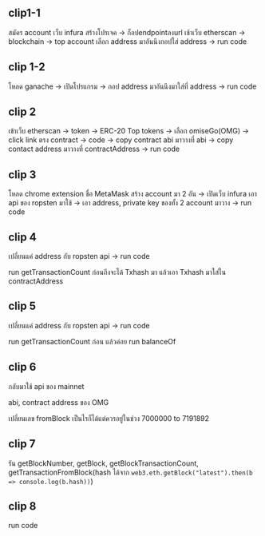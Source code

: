 ## clip1-1
สมัคร account เว็บ infura สร้างโปรเจค -> ก็อปendpointลงurl
เช้าเว็บ etherscan -> blockchain -> top account เลือก address มาอันนึงกอปใส่ address -> run code

## clip 1-2
โหลด ganache -> เปิดโปรแกรม -> กอป address มาอันนึงมาใส่ที่ address -> run code

## clip 2
เข้าเว็บ etherscan -> token -> ERC-20 Top tokens -> เลือก omiseGo(OMG) -> click link ตรง contract -> code -> copy contract abi มาวางที่ abi -> copy contact address มาวางที่ contractAddress -> run code

## clip 3
โหลด chrome extension ชื่อ MetaMask สร้าง account มา 2 อัน -> เปิดเว็บ infura เอา api ของ ropsten มาใช้ -> เอา address, private key ของทั้ง 2 account มาวาง -> run code 

## clip 4
เปลี่ยนแค่ address กับ ropsten api -> run code

run getTransactionCount ก่อนถึงจะได้ Txhash มา แล้วเอา Txhash มาใส่ใน contractAddress

## clip 5
เปลี่ยนแค่ address กับ ropsten api -> run code

run getTransactionCount ก่อน แล้วค่อย run balanceOf

## clip 6
กลับมาใช้ api ของ mainnet 

abi, contract address ของ OMG

เปลี่ยนเลข fromBlock เป็นไรก็ได้แต่ควรอยู่ในช่วง 7000000 to	7191892 

## clip 7
รัน getBlockNumber, getBlock, getBlockTransactionCount, getTransactionFromBlock(hash ได้จาก `web3.eth.getBlock("latest").then(b => console.log(b.hash))`)

## clip 8
run code
